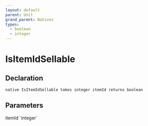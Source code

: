```yaml
---
layout: default
parent: Unit
grand_parent: Natives
types:
  - boolean
  - integer
---
```


# IsItemIdSellable

## Declaration

```
native IsItemIdSellable takes integer itemId returns boolean
```

## Parameters
<dl>
  <dt>itemId `integer`</dt>
  <dd></dd>
</dl>